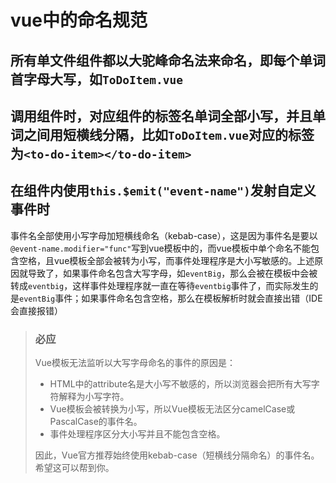 # vue中的命名规范

## 所有单文件组件都以大驼峰命名法来命名，即每个单词首字母大写，如`ToDoItem.vue`

## 调用组件时，对应组件的标签名单词全部小写，并且单词之间用短横线分隔，比如`ToDoItem.vue`对应的标签为`<to-do-item></to-do-item>`

## 在组件内使用`this.$emit("event-name")`发射自定义事件时

事件名全部使用小写字母加短横线命名（kebab-case），这是因为事件名是要以`@event-name.modifier="func"`写到vue模板中的，而vue模板中单个命名不能包含空格，且vue模板全部会被转为小写，而事件处理程序是大小写敏感的。上述原因就导致了，如果事件命名包含大写字母，如`eventBig`，那么会被在模板中会被转成`eventbig`，这样事件处理程序就一直在等待`eventbig`事件了，而实际发生的是`eventBig`事件；如果事件命名包含空格，那么在模板解析时就会直接出错（IDE会直接报错）

> ### 必应
>
> Vue模板无法监听以大写字母命名的事件的原因是：
>
> - HTML中的attribute名是大小写不敏感的，所以浏览器会把所有大写字符解释为小写字符。
> - Vue模板会被转换为小写，所以Vue模板无法区分camelCase或PascalCase的事件名。
> - 事件处理程序区分大小写并且不能包含空格。
>
> 因此，Vue官方推荐始终使用kebab-case（短横线分隔命名）的事件名。
> 希望这可以帮到你。
